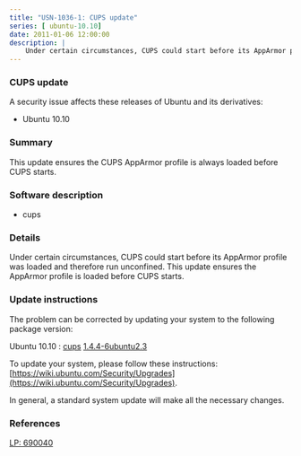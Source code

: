 ```yaml
---
title: "USN-1036-1: CUPS update"
series: [ ubuntu-10.10]
date: 2011-01-06 12:00:00
description: |
    Under certain circumstances, CUPS could start before its AppArmor profile was loaded and therefore run unconfined. This update ensures the AppArmor profile is loaded before CUPS starts. 
--- 
```

 
### CUPS update

A security issue affects these releases of Ubuntu and its derivatives:

* Ubuntu 10.10

### Summary

This update ensures the CUPS AppArmor profile is always loaded before CUPS starts.

### Software description

* cups 

### Details

Under certain circumstances, CUPS could start before its AppArmor profile was loaded and therefore run unconfined. This update ensures the AppArmor profile is loaded before CUPS starts. 

### Update instructions

The problem can be corrected by updating your system to the following package version:

Ubuntu 10.10
 : [cups](https://launchpad.net/ubuntu/+source/cups) <span> [1.4.4-6ubuntu2.3](https://launchpad.net/ubuntu/+source/cups/1.4.4-6ubuntu2.3) </span> 

To update your system, please follow these instructions: [https://wiki.ubuntu.com/Security/Upgrades](https://wiki.ubuntu.com/Security/Upgrades).

In general, a standard system update will make all the necessary changes. 

### References

 [LP: 690040](https://launchpad.net/bugs/690040)
 
